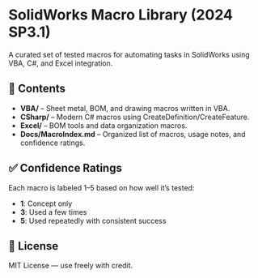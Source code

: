 # SolidWorks Macro Library (2024 SP3.1)

A curated set of tested macros for automating tasks in SolidWorks using VBA, C#, and Excel integration.

## 🔧 Contents

- **VBA/** – Sheet metal, BOM, and drawing macros written in VBA.
- **CSharp/** – Modern C# macros using CreateDefinition/CreateFeature.
- **Excel/** – BOM tools and data organization macros.
- **Docs/MacroIndex.md** – Organized list of macros, usage notes, and confidence ratings.

## ✅ Confidence Ratings
Each macro is labeled 1–5 based on how well it’s tested:
- **1**: Concept only
- **3**: Used a few times
- **5**: Used repeatedly with consistent success

## 📄 License
MIT License — use freely with credit.
